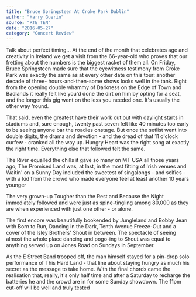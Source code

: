 ```yaml
---
title: "Bruce Springsteen At Croke Park Dublin"
author: "Harry Guerin"
source: "RTE TEN"
date: "2016-05-27"
category: "Concert Review"
---
```


Talk about perfect timing... At the end of the month that celebrates age and creativity in Ireland we get a visit from the 66-year-old who proves that our fretting about the numbers is the biggest racket of them all. On Friday, Bruce Springsteen made sure that the eyewitness testimony from Croke Park was exactly the same as at every other date on this tour: another decade of three- hours-and-then-some shows looks well in the tank. Right from the opening double whammy of Darkness on the Edge of Town and Badlands it really felt like you'd done the dirt on him by opting for a seat, and the longer this gig went on the less you needed one. It's usually the other way 'round.

That said, even the greatest have their work cut out with daylight starts in stadiums and, sure enough, twenty past seven felt like 40 minutes too early to be seeing anyone bar the roadies onstage. But once the setlist went into double digits, the drama and devotion - and the dread of that 11 o'clock curfew - cranked all the way up. Hungry Heart was the right song at exactly the right time. Everything else that followed felt the same.

The River equalled the chills it gave so many on MT USA all those years ago; The Promised Land was, at last, in the most fitting of Irish venues and Waitin' on a Sunny Day included the sweetest of singalongs - and selfies - with a kid from the crowd who made everyone feel at least another 10 years younger

The very grown-up Tougher than the Rest and Because the Night immediately followed and were just as spine-tingling among 80,000 as they are when experienced with just one other - or alone.

The first encore was beautifully bookended by Jungleland and Bobby Jean with Born to Run, Dancing in the Dark, Tenth Avenue Freeze-Out and a cover of the Isley Brothers' Shout in between. The spectacle of seeing almost the whole place dancing and pogo-ing to Shout was equal to anything served up on Jones Road on Sundays in September.

As the E Street Band trooped off, the man himself stayed for a pin-drop solo performance of This Hard Land - that line about staying hungry as much his secret as the message to take home. With the final chords came the realisation that, really, it's only half time and after a Saturday to recharge the batteries he and the crowd are in for some Sunday showdown. The 11pm cut-off will be well and truly tested